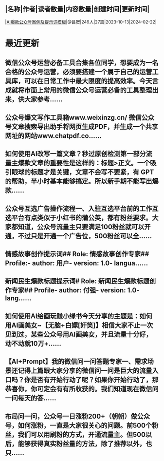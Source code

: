 |名称|作者|读者数量|内容数量|创建时间|更新时间|
---
|[AI爆款公众号案例及提示词模板](https://xiaobot.net/p/28281652201?refer=0b133df9-27dc-423b-8101-639049001c13)|@吕贺|249人|27篇|2023-10-13|2024-02-22|

# 最近更新
## 微信公众号运营必备工具合集各位同学，想要成为一名合格的公众号运营，必须要搭建一个属于自己的运营工具库，可以在日常工作中最大限度的提高效率。今天言成就将市面上常用的微信公众号运营必备的工具整理出来，供大家参考......
## 公众号爆文写作工具箱www.weixinzg.cn/ 微信公众号文章搜索导出助手将网页生成PDF，并生成一个共享网址的网站www.chatpdf.co......
## 如何使用AI改写一篇文章？秒过原创检测第一部分流量主爆款文章的重要性是这样的：标题>正文。一个吸引眼球的标题才是关键，文章不会写不要紧，有 GPT 的帮助，半小时基本能够搞定。所以新手期不能写出爆款......
## 公众号互选广告操作流程一、入驻互选平台前的工作互选平台有点类似于小红书的蒲公英，都有粉丝要求。大家都知道，公众号流量主只要满足100粉丝就可以开通，不过只是开通一个广告位，500粉丝可以全......
## 情感故事创作提示词## Role: 情感故事创作专家## Profile:- author: 用户- version: 1.0- langua......
## 新闻民生爆款标题提示词# Role: 新闻民生爆款标题创作专家## Profile- author: 付强- version: 1.0- lang......
## 如何使用AI绘画玩赚小绿书今天分享的主题是：如何用AI画美女~【无脑+白嫖[奸笑]】相信大家不止一次见到过，某些公众号用AI画美女，并且流量十分好，动不动就10万+......
## 【AI+Prompt】我的微信问一问答题专家一、需求场景还记得上篇跟大家分享的微信问一问是巨大的流量入口吗？你是否有开始行动了呢？如果你开始行动了，那恭喜你，你可定会有有所收获的。我们知道现在微信问一问每天的答......
## 布局问一问，公众号一日涨粉200+（朝朝）做公众号，如何涨粉，一直是大家很关心的问题。前500个粉丝，我们可以用刷粉的方式，开通流量主。但500以后，能够获得真实粉丝量的方法，除了推荐以外，也只......


